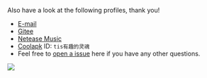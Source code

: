 Also have a look at the following profiles, thank you!

- [E-mail](mailto:wangpy01@outlook.com)
- [Gitee](https://gitee.com/theinterestingsoul/)
- [Netease Music](https://music.163.com/#/user/home?id=332988779)
- [Coolapk](https://coolapk.com/) ID: `tis有趣的灵魂`
- Feel free to [open a issue](https://github.com/TheInterestingSoul/TheInterestingSoul/issues/new) here if you have any other questions.

![](https://github-readme-stats.vercel.app/api?username=TheInterestingSoul)
